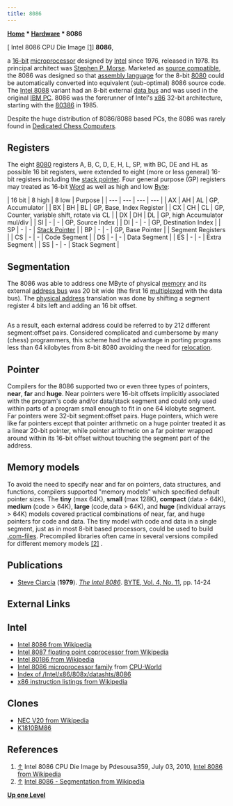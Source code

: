 ```yaml
---
title: 8086
---
```

**[Home](Home "Home") * [Hardware](Hardware "Hardware") * 8086**

\[ Intel 8086 CPU Die Image <a id="cite-note-1" href="#cite-ref-1">[1]</a>
**8086**,

a [16-bit](https://en.wikipedia.org/wiki/16-bit) [microprocessor](https://en.wikipedia.org/wiki/Microprocessor) designed by [Intel](Intel "Intel") since 1976, released in 1978. Its principal architect was [Stephen P. Morse](https://en.wikipedia.org/wiki/Stephen_P._Morse). Marketed as [source compatible](https://en.wikipedia.org/wiki/Source_code_compatibility), the 8086 was designed so that [assembly language](Assembly "Assembly") for the 8-bit [8080](8080 "8080") could be automatically converted into equivalent (sub-optimal) 8086 source code. The [Intel 8088](https://en.wikipedia.org/wiki/Intel_8088) variant had an 8-bit external [data bus](https://en.wikipedia.org/wiki/Data_bus) and was used in the original [IBM PC](IBM_PC "IBM PC"). 8086 was the forerunner of Intel's [x86](X86 "X86") 32-bit architecture, starting with the [80386](https://en.wikipedia.org/wiki/80386) in 1985.

Despite the huge distribution of 8086/8088 based PCs, the 8086 was rarely found in [Dedicated Chess Computers](Dedicated_Chess_Computers "Dedicated Chess Computers").

## Registers

The eight [8080](8080 "8080") registers A, B, C, D, E, H, L, SP, with BC, DE and HL as possible 16 bit registers, were extended to eight (more or less general) 16-bit registers including the [stack pointer](Stack "Stack"). Four general purpose (GP) registers may treated as 16-bit [Word](Word "Word") as well as high and low [Byte](Byte "Byte"):

|  16 bit
|  8 high
|  8 low
|  Purpose
|
| --- | --- | --- | --- |
|  AX
|  AH
|  AL
|  GP, Accumulator
|
|  BX
|  BH
|  BL
|  GP, Base, Index Register
|
|  CX
|  CH
|  CL
|  GP, Counter, variable shift, rotate via CL
|
|  DX
|  DH
|  DL
|  GP, high Accumulator mul/div
|
|  SI
|  -
|  -
|  GP, Source Index
|
|  DI
|  -
|  -
|  GP, Destination Index
|
|  SP
|  -
|  -
| [Stack Pointer](Stack "Stack") |
|  BP
|  -
|  -
|  GP, Base Pointer
|
|  Segment Registers
|
|  CS
|  -
|  -
|  Code Segment
|
|  DS
|  -
|  -
|  Data Segment
|
|  ES
|  -
|  -
|  Extra Segment
|
|  SS
|  -
|  -
|  Stack Segment
|

## Segmentation

The 8086 was able to address one MByte of physical [memory](Memory "Memory") and its external [address bus](https://en.wikipedia.org/wiki/Address_bus) was 20 bit wide (the first 16 [multiplexed](https://en.wikipedia.org/wiki/Multiplexed) with the data bus). The [physical address](https://en.wikipedia.org/wiki/Physical_address) translation was done by shifting a segment register 4 bits left and adding an 16 bit offset.

```C++effective or physical address := 16 * segment + offset

```

As a result, each external address could be referred to by 212 different segment:offset pairs. Considered complicated and cumbersome by many (chess) programmers, this scheme had the advantage in porting programs less than 64 kilobytes from 8-bit 8080 avoiding the need for [relocation](https://en.wikipedia.org/wiki/Relocation_%28computer_science%29).

## Pointer

Compilers for the 8086 supported two or even three types of pointers, **near**, **far** and **huge**. Near pointers were 16-bit offsets implicitly associated with the program's code and/or data/stack segment and could only used within parts of a program small enough to fit in one 64 kilobyte segment. Far pointers were 32-bit segment:offset pairs. Huge pointers, which were like far pointers except that pointer arithmetic on a huge pointer treated it as a linear 20-bit pointer, while pointer arithmetic on a far pointer wrapped around within its 16-bit offset without touching the segment part of the address.

## Memory models

To avoid the need to specify near and far on pointers, data structures, and functions, compilers supported "memory models" which specified default pointer sizes. The **tiny** (max 64K), **small** (max 128K), **compact** (data > 64K), **medium** (code > 64K), **large** (code,data > 64K), and **huge** (individual arrays > 64K) models covered practical combinations of near, far, and huge pointers for code and data. The tiny model with code and data in a single segment, just as in most 8-bit based processors, could be used to build [.com-files](https://en.wikipedia.org/wiki/COM_file). Precompiled libraries often came in several versions compiled for different memory models <a id="cite-note-2" href="#cite-ref-2">[2]</a> .

## Publications

- [Steve Ciarcia](https://en.wikipedia.org/wiki/Steve_Ciarcia) (**1979**). *[The Intel 8086](https://archive.org/stream/byte-magazine-1979-11/1979_11_BYTE_04-11_Fun_and_Games#page/n15/mode/2up)*. [BYTE, Vol. 4, No. 11](Byte_Magazine#BYTE411 "Byte Magazine"), pp. 14-24

## External Links

## Intel

- [Intel 8086 from Wikipedia](https://en.wikipedia.org/wiki/Intel_8086)
- [Intel 8087 floating point coprocessor from Wikipedia](https://en.wikipedia.org/wiki/Intel_8087)
- [Intel 80186 from Wikipedia](https://en.wikipedia.org/wiki/Intel_80186)
- [Intel 8086 microprocessor family](http://www.cpu-world.com/CPUs/8086/) from [CPU-World](http://www.cpu-world.com/index.html)
- [Index of /Intel/x86/808x/datashts/8086](http://datasheets.chipdb.org/Intel/x86/808x/datashts/8086/)
- [x86 instruction listings from Wikipedia](https://en.wikipedia.org/wiki/X86_instruction_listings)

## Clones

- [NEC V20 from Wikipedia](https://en.wikipedia.org/wiki/NEC_V20)
- [K1810BM86](https://en.wikipedia.org/wiki/K1810BM86)

## References

1. <a id="cite-ref-1" href="#cite-note-1">↑</a> Intel 8086 CPU Die Image by Pdesousa359, July 03, 2010, [Intel 8086 from Wikipedia](https://en.wikipedia.org/wiki/Intel_8086)
1. <a id="cite-ref-2" href="#cite-note-2">↑</a> [Intel 8086 - Segmentation from Wikipedia](https://en.wikipedia.org/wiki/Intel_8086#Segmentation)

**[Up one Level](Hardware "Hardware")**

